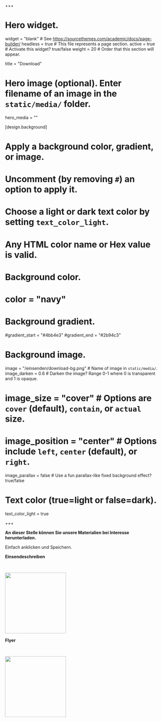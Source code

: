 +++
# Hero widget.
widget = "blank"  # See https://sourcethemes.com/academic/docs/page-builder/
headless = true  # This file represents a page section.
active = true  # Activate this widget? true/false
weight = 20  # Order that this section will appear.

title = "Download"

# Hero image (optional). Enter filename of an image in the `static/media/` folder.
hero_media = ""

[design.background]
# Apply a background color, gradient, or image.
#   Uncomment (by removing `#`) an option to apply it.
#   Choose a light or dark text color by setting `text_color_light`.
#   Any HTML color name or Hex value is valid.

# Background color.
# color = "navy"

# Background gradient.
#gradient_start = "#4bb4e3"
#gradient_end = "#2b94c3"

# Background image.
image = "/einsenden/download-bg.png"  # Name of image in `static/media/`.
image_darken = 0.6  # Darken the image? Range 0-1 where 0 is transparent and 1 is opaque.
# image_size = "cover"  #  Options are `cover` (default), `contain`, or `actual` size.
# image_position = "center"  # Options include `left`, `center` (default), or `right`.
image_parallax = false  # Use a fun parallax-like fixed background effect? true/false

# Text color (true=light or false=dark).
text_color_light = true

+++

**An dieser Stelle können Sie unsere Materialien bei Interesse herunterladen.**

Einfach anklicken und Speichern.

<div class="row">
<div class="col-md-4">

**Einsendeschreiben**

<a href="/media/einsenden/zepak_einsendung.pdf" style="text-decoration:none;">
<img style="margin-top: 30px; width:200px" src="/media/einsenden/einsendeschreiben.png"></a>

</div>

<div class="col-md-4">

**Flyer**

<a href="/media/einsenden/anleitung_zepak_hq.pdf" style="text-decoration:none;">
<img style="margin-top: 30px; width:200px" src="/media/einsenden/anleitung_zepak.png"></a>
</div>

</div>


